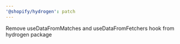 ```yaml
---
'@shopify/hydrogen': patch
---
```


Remove useDataFromMatches and useDataFromFetchers hook from hydrogen package
